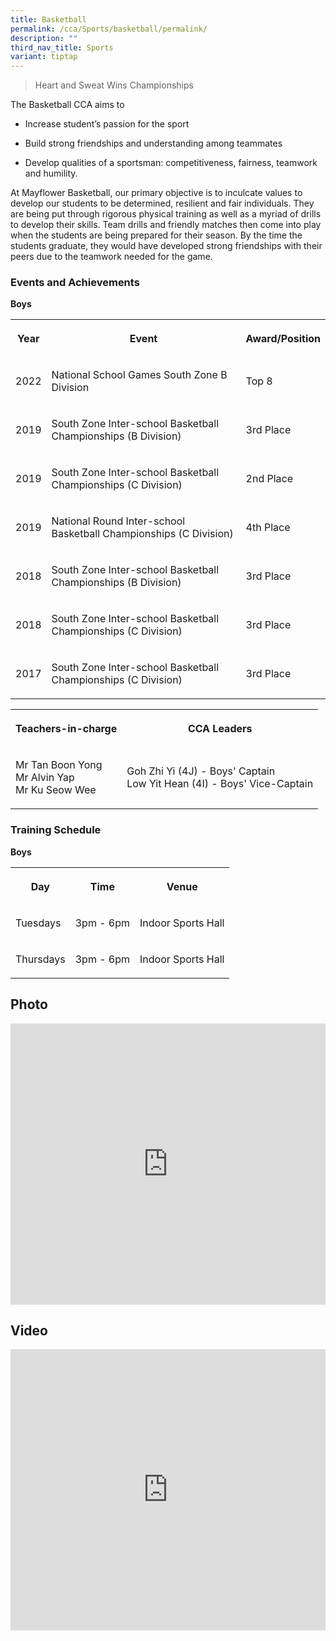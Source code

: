 ```yaml
---
title: Basketball
permalink: /cca/Sports/basketball/permalink/
description: ""
third_nav_title: Sports
variant: tiptap
---
```

<blockquote>
<p>Heart and Sweat Wins Championships</p>
</blockquote>
<p>The Basketball CCA aims to</p>
<ul data-tight="true" class="tight">
<li>
<p>Increase student’s passion for the sport</p>
</li>
<li>
<p>Build strong friendships and understanding among teammates</p>
</li>
<li>
<p>Develop qualities of a sportsman: competitiveness, fairness, teamwork
and humility.</p>
</li>
</ul>
<p>At Mayflower Basketball, our primary objective is to inculcate values
to develop our students to be determined, resilient and fair individuals.
They are being put through rigorous physical training as well as a myriad
of drills to develop their skills. Team drills and friendly matches then
come into play when the students are being prepared for their season. By
the time the students graduate, they would have developed strong friendships
with their peers due to the teamwork needed for the game.</p>
<h3>Events and Achievements</h3>
<p><strong>Boys</strong>
</p>
<table style="minWidth: 75px">
<colgroup>
<col>
<col>
<col>
</colgroup>
<tbody>
<tr>
<th rowspan="1" colspan="1">
<p>Year</p>
</th>
<th rowspan="1" colspan="1">
<p>Event</p>
</th>
<th rowspan="1" colspan="1">
<p>Award/Position</p>
</th>
</tr>
<tr>
<td rowspan="1" colspan="1">
<p>2022</p>
</td>
<td rowspan="1" colspan="1">
<p>National School Games South Zone B Division</p>
</td>
<td rowspan="1" colspan="1">
<p>Top 8</p>
</td>
</tr>
<tr>
<td rowspan="1" colspan="1">
<p>2019</p>
</td>
<td rowspan="1" colspan="1">
<p>South Zone Inter-school Basketball Championships (B Division)</p>
</td>
<td rowspan="1" colspan="1">
<p>3rd Place</p>
</td>
</tr>
<tr>
<td rowspan="1" colspan="1">
<p>2019</p>
</td>
<td rowspan="1" colspan="1">
<p>South Zone Inter-school Basketball Championships (C Division)</p>
</td>
<td rowspan="1" colspan="1">
<p>2nd Place</p>
</td>
</tr>
<tr>
<td rowspan="1" colspan="1">
<p>2019</p>
</td>
<td rowspan="1" colspan="1">
<p>National Round Inter-school Basketball Championships (C Division)</p>
</td>
<td rowspan="1" colspan="1">
<p>4th Place</p>
</td>
</tr>
<tr>
<td rowspan="1" colspan="1">
<p>2018</p>
</td>
<td rowspan="1" colspan="1">
<p>South Zone Inter-school Basketball Championships (B Division)</p>
</td>
<td rowspan="1" colspan="1">
<p>3rd Place</p>
</td>
</tr>
<tr>
<td rowspan="1" colspan="1">
<p>2018</p>
</td>
<td rowspan="1" colspan="1">
<p>South Zone Inter-school Basketball Championships (C Division)</p>
</td>
<td rowspan="1" colspan="1">
<p>3rd Place</p>
</td>
</tr>
<tr>
<td rowspan="1" colspan="1">
<p>2017</p>
</td>
<td rowspan="1" colspan="1">
<p>South Zone Inter-school Basketball Championships (C Division)</p>
</td>
<td rowspan="1" colspan="1">
<p>3rd Place</p>
</td>
</tr>
</tbody>
</table>
<table style="minWidth: 50px">
<colgroup>
<col>
<col>
</colgroup>
<tbody>
<tr>
<th rowspan="1" colspan="1">
<p>Teachers-in-charge</p>
</th>
<th rowspan="1" colspan="1">
<p>CCA Leaders</p>
</th>
</tr>
<tr>
<td rowspan="1" colspan="1">
<p>Mr Tan Boon Yong
<br>Mr Alvin Yap
<br>Mr Ku Seow Wee</p>
</td>
<td rowspan="1" colspan="1">
<p>Goh Zhi Yi&nbsp;(4J) - Boys' Captain
<br>Low Yit Hean (4I) - Boys' Vice-Captain</p>
</td>
</tr>
</tbody>
</table>
<h3>Training Schedule</h3>
<p><strong>Boys</strong>
</p>
<table style="minWidth: 75px">
<colgroup>
<col>
<col>
<col>
</colgroup>
<tbody>
<tr>
<th rowspan="1" colspan="1">
<p>Day</p>
</th>
<th rowspan="1" colspan="1">
<p>Time</p>
</th>
<th rowspan="1" colspan="1">
<p>Venue</p>
</th>
</tr>
<tr>
<td rowspan="1" colspan="1">
<p>Tuesdays</p>
</td>
<td rowspan="1" colspan="1">
<p>3pm - 6pm</p>
</td>
<td rowspan="1" colspan="1">
<p>Indoor Sports Hall</p>
</td>
</tr>
<tr>
<td rowspan="1" colspan="1">
<p>Thursdays</p>
</td>
<td rowspan="1" colspan="1">
<p>3pm - 6pm</p>
</td>
<td rowspan="1" colspan="1">
<p>Indoor Sports Hall</p>
</td>
</tr>
</tbody>
</table>
<h2>Photo</h2>
<div class="iframe-wrapper">
<iframe height="450" width="100%" allowfullscreen="true" frameborder="0" src="https://docs.google.com/presentation/d/e/2PACX-1vQ71anJUiS0sST4XZVH_-52qAisllFUlyj3Ckt2xBQWKoZurykY5V_dt3p0yoDLHjeer7AGh6QkExZ8/embed?start=true&amp;loop=true&amp;delayms=3000"></iframe>
</div>
<h2>Video</h2>
<div class="iframe-wrapper">
<iframe height="450" width="100%" allowfullscreen="true" frameborder="0" src="https://www.youtube.com/embed/bteb6rzxBRo?si=vB7_o69N12nvmIAM"></iframe>
</div>
<p></p>